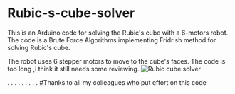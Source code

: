 # Rubic-s-cube-solver
This is an Arduino  code for solving the Rubic's cube with a 6-motors robot. The code is a Brute Force Algorithms implementing Fridrish method for solving Rubic's cube.

The robot uses 6 stepper motors to move to the cube's faces. The code is too long ,i think it still needs some reviewing.
![Rubic cube solver](https://user-images.githubusercontent.com/37993690/160304124-dc28ffa4-b84c-40ff-acd2-8269366b802b.jpg)


.
.
.
.
.
.
.
.
.
#Thanks to all my colleagues who put effort on this code
